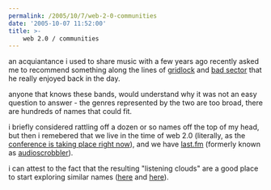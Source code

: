 ```yaml
---
permalink: /2005/10/7/web-2-0-communities
date: '2005-10-07 11:52:00'
title: >-
    web 2.0 / communities
---
```


an acquiantance i used to share music with a few years ago recently
asked me to recommend something along the lines of
[gridlock](http://www.discogs.com/artist/Gridlock) and [bad
sector](http://www.discogs.com/artist/Bad+Sector) that he really enjoyed
back in the day.

anyone that knows these bands, would understand why it was not an easy
question to answer - the genres represented by the two are too broad,
there are hundreds of names that could fit.

i briefly considered rattling off a dozen or so names off the top of my
head, but then i remebered that we live in the time of web 2.0
(literally, as the [conference is taking place right
now](http://www.web2con.com/)), and we have
[last.fm](http://www.last.fm/) (formerly known as
[audioscrobbler](http://www.audioscrobbler.net/)).

i can attest to the fact that the resulting "listening clouds" are a
good place to start exploring similar names
([here](http://www.last.fm/explore/?artistname=gridlock) and
[here](http://www.last.fm/explore/?artistname=bad+sector)).
